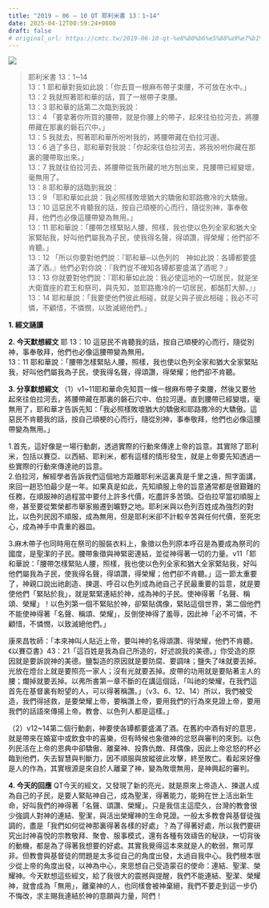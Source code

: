 ```yaml
---
title: "2019 – 06 – 10 QT 耶利米書 13：1~14"
date: 2025-04-12T00:59:24+0800
draft: false
# original_url: https://cmtc.tw/2019-06-10-qt-%e8%80%b6%e5%88%a9%e7%b1%b3%e6%9b%b8-13%ef%bc%9a114
---
```


![](/images/qt.jpg)
> 耶利米書 13：1\~14  
> 13：1 耶和華對我如此說：「你去買一根麻布帶子束腰，不可放在水中。」  
> 13：2 我就照著耶和華的話，買了一根帶子束腰。  
> 13：3 耶和華的話第二次臨到我說：  
> 13：4 「要拿著你所買的腰帶，就是你腰上的帶子，起來往伯拉河去，將腰帶藏在那裏的磐石穴中。」  
> 13：5 我就去，照著耶和華所吩咐我的，將腰帶藏在伯拉河邊。  
> 13：6 過了多日，耶和華對我說：「你起來往伯拉河去，將我吩咐你藏在那裏的腰帶取出來。」  
> 13：7 我就往伯拉河去，將腰帶從我所藏的地方刨出來，見腰帶已經變壞，毫無用了。  
> 13：8 耶和華的話臨到我說：  
> 13：9 「耶和華如此說：我必照樣敗壞猶大的驕傲和耶路撒冷的大驕傲。  
> 13：10 這惡民不肯聽我的話，按自己頑梗的心而行，隨從別神，事奉敬拜，他們也必像這腰帶變為無用。」  
> 13：11 耶和華說：「腰帶怎樣緊貼人腰，照樣，我也使以色列全家和猶大全家緊貼我，好叫他們屬我為子民，使我得名聲，得頌讚，得榮耀；他們卻不肯聽。」  
> 13：12 「所以你要對他們說：『耶和華─以色列的　神如此說：各罈都要盛滿了酒。』他們必對你說：『我們豈不確知各罈都要盛滿了酒呢？』  
> 13：13 你就要對他們說：『耶和華如此說：我必使這地的一切居民，就是坐大衛寶座的君王和祭司，與先知，並耶路撒冷的一切居民，都酩酊大醉。』」  
> 13：14 耶和華說：「我要使他們彼此相碰，就是父與子彼此相碰；我必不可憐，不顧惜，不憐憫，以致滅絕他們。」

**1. 經文誦讀**

**2.  今天默想經文**
耶 13：10 這惡民不肯聽我的話，按自己頑梗的心而行，隨從別神，事奉敬拜，他們也必像這腰帶變為無用。  
13：11 耶和華說：「腰帶怎樣緊貼人腰，照樣，我也使以色列全家和猶大全家緊貼我，好叫他們屬我為子民，使我得名聲，得頌讚，得榮耀；他們卻不肯聽。

**3. 分享默想經文**
（1）v1\~11耶和華命先知買一條一根麻布帶子束腰，然後又要他起來往伯拉河去，將腰帶藏在那裏的磐石穴中、伯拉河邊。直到腰帶已經變壞，毫無用了，耶和華才告訴先知：「我必照樣敗壞猶大的驕傲和耶路撒冷的大驕傲。這惡民不肯聽我的話，按自己頑梗的心而行，隨從別神，事奉敬拜，他們也必像這腰帶變為無用。」

1.首先，這好像是一場行動劇，透過實際的行動來傳達上帝的旨意。其實除了耶利米，包括以賽亞、以西結、耶利米，都有這樣的情形發生，就是上帝要先知透過一些實際的行動來傳達祂的旨意。  
2.伯拉河，解經學者告訴我們這個地方距離耶利米這裏真是千里之遠，照字面講，來回一趟恐怕最少是一年。如果真是如此，先知順服上帝的旨意通常都是很艱難的任務，在順服神的過程當中要付上許多代價，吃盡許多苦頭。亞伯拉罕當初順服上帝，甚至要從繁榮都市舉家搬遷到曠野之地。耶利米與以色列百姓成為強烈的對比，以色列民因不順服，成為無用，但是耶利米卻不計較辛苦與任何代價，至死忠心，成為神手中貴重的器皿。

3.麻木帶子也同時用在祭司的服裝衣料上，象徵以色列原本呼召是為要成為祭司的國度，是聖潔的子民。腰帶象徵與神緊密連結，並從神得著一切的力量。v11「耶和華說：「腰帶怎樣緊貼人腰，照樣，我也使以色列全家和猶大全家緊貼我，好叫他們屬我為子民，使我得名聲，得頌讚，得榮耀；他們卻不肯聽。」這一節太重要了，神親口說出祂創造、揀選、呼召以色列成為祂自己子民最重要的旨意，就是要使他們「緊貼於我」，就是緊緊連結於神，成為神的子民。使神得著「名聲、稱頌、榮耀」！以色列第一個不緊貼於神，卻緊貼偶像，緊貼這個世界，第二個他們不能使神得著「名聲、稱頌、榮耀」，反倒使神得了羞辱，因此神「必不可憐，不顧惜，不憐憫，以致滅絕他們。」

康來昌牧師：「本來神叫人貼近上帝，要叫神的名得頌讚、得榮耀，他們不肯聽。《以賽亞書》43：21「這百姓是我為自己所造的，好述說我的美德。」你受造的原因就是要訴說神的美德。鹽製造的原因就是要防腐、要調味；鹽失了味就要丟掉。光放在燈台上就是要照亮一家人；沒有光就要丟掉。皮帶的功用就是要貼著主人的腰；爛掉就要丟掉。以弗所書第一章不斷的在講這個話，「叫祂的榮耀，在我們這首先在基督裏有盼望的人，可以得著稱讚。」（v3、6、12、14）所以，我們被受造，我們得拯救，是要榮耀上帝，要稱讚上帝，要用我們的行為來見證上帝，要用我們的話語來傳揚上帝。教會、以色列人都是這樣。」

（2）v12\~14第二個行動劇，神要使各罈都要盛滿了酒。在舊約中酒有好的意思，就是帶來在婚宴中或飲食中的喜樂，但有時候也象徵神的忿怒與審判的來到。以色列民活在上帝的恩典中卻驕傲、離棄神、投靠仇敵、拜偶像，因此上帝忿怒的杯必臨到他們，失去智慧與判斷力，因不順服與放縱彼此攻擊，終至敗亡。看起來好像是人的作為，其實根源是來自於人離棄了神，變為敗壞無用，是神興起的審判。

**4. 今天的回應**
QT今天的經文，又發現了新的亮光，就是原來上帝造人、揀選人成為自己的子民，是要人緊貼神自己，成為聖潔，得著能力，能夠在世上活出新生命，好叫我們的神得著「名聲、頌讚、榮耀」。只是我信主這麼久，台灣的教會很少強調人對神的連結、聖潔，與活出榮耀神的生命見證。一般太多教會與基督徒強調的，盡是「我們如何從神那裏得著各樣的好處」？為了得著好處，所以我們要研究出討神喜悅的宗教敬拜、聚會、服事模式，還有各種有效禱告的秘訣，一切背後的動機，都是為了得著我想要的好處。其實我覺得這本來就是人的軟弱，無可厚非。但教會與基督徒的問題是太多從自己的角度出發，太過自我中心。我們根本很少從上帝的角度出發，以神為中心，來思想自己受造蒙召的使命：連結、聖潔、榮耀神。今天默想這些經文，給了我很大的震撼與提醒，我們不能連結、聖潔、榮耀神，就會成為「無用」，離棄神的人，也同樣會被神棄絕，我們不要走到這一步仍不悔改，求主賜我連結於神的意願與力量，阿們！
